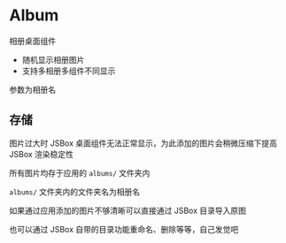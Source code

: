 # Album

相册桌面组件

- 随机显示相册图片
- 支持多相册多组件不同显示

参数为相册名

## 存储

图片过大时 JSBox 桌面组件无法正常显示，为此添加的图片会稍微压缩下提高 JSBox 渲染稳定性

所有图片均存于应用的 `albums/` 文件夹内

`albums/` 文件夹内的文件夹名为相册名

如果通过应用添加的图片不够清晰可以直接通过 JSBox 目录导入原图

也可以通过 JSBox 自带的目录功能重命名、删除等等，自己发觉吧
